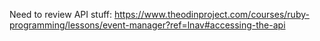 Need to review API stuff: https://www.theodinproject.com/courses/ruby-programming/lessons/event-manager?ref=lnav#accessing-the-api
